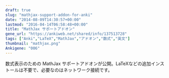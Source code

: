 ```yaml
---
draft: true
slug: "mathjax-support-addon-for-anki"
date: "2014-08-09T14:30:57+00:00"
lastmod: "2016-04-14T06:58:48+00:00"
title: "MathJax サポートアドオン"
gene_url: "https://ankiweb.net/shared/info/137513728"
tags: ["Anki","LaTeX","MathJax","アドオン","数式","英文"]
thumbnail: "mathjax.png"
Ankigene: "006"
---
```

数式表示のための MathJax サポートアドオンが公開。LaTeXなどの追加インストールは不要で、必要なのはネットワーク接続です。

